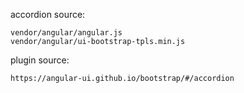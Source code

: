 accordion source:
 
	vendor/angular/angular.js
	vendor/angular/ui-bootstrap-tpls.min.js
	
plugin source:
	
	https://angular-ui.github.io/bootstrap/#/accordion